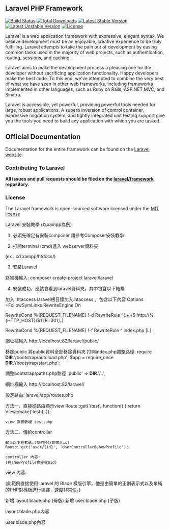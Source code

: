 ## Laravel PHP Framework

[![Build Status](https://travis-ci.org/laravel/framework.svg)](https://travis-ci.org/laravel/framework)
[![Total Downloads](https://poser.pugx.org/laravel/framework/downloads.svg)](https://packagist.org/packages/laravel/framework)
[![Latest Stable Version](https://poser.pugx.org/laravel/framework/v/stable.svg)](https://packagist.org/packages/laravel/framework)
[![Latest Unstable Version](https://poser.pugx.org/laravel/framework/v/unstable.svg)](https://packagist.org/packages/laravel/framework)
[![License](https://poser.pugx.org/laravel/framework/license.svg)](https://packagist.org/packages/laravel/framework)

Laravel is a web application framework with expressive, elegant syntax. We believe development must be an enjoyable, creative experience to be truly fulfilling. Laravel attempts to take the pain out of development by easing common tasks used in the majority of web projects, such as authentication, routing, sessions, and caching.

Laravel aims to make the development process a pleasing one for the developer without sacrificing application functionality. Happy developers make the best code. To this end, we've attempted to combine the very best of what we have seen in other web frameworks, including frameworks implemented in other languages, such as Ruby on Rails, ASP.NET MVC, and Sinatra.

Laravel is accessible, yet powerful, providing powerful tools needed for large, robust applications. A superb inversion of control container, expressive migration system, and tightly integrated unit testing support give you the tools you need to build any application with which you are tasked.

## Official Documentation

Documentation for the entire framework can be found on the [Laravel website](http://laravel.com/docs).

### Contributing To Laravel

**All issues and pull requests should be filed on the [laravel/framework](http://github.com/laravel/framework) repository.**

### License

The Laravel framework is open-sourced software licensed under the [MIT license](http://opensource.org/licenses/MIT)


Laravel 安裝教學 (以xampp為例)

1. 必須先確定有安裝composer
     請參考Composer安裝教學

2. 打開terminal (cmd)進入 webserver資料夾

(ex .   cd xampp/htdocs/)

3. 安裝Laravel

終端機輸入:
	 composer create-project laravel/laravel

4. 安裝成功，應該會看到laravel資料夾，其中包含以下結構


加入 .htaccess
	laravel根目錄加入.htaccess ，包含以下內容
Options +FollowSymLinks
RewriteEngine On

RewriteCond %{REQUEST_FILENAME} !-d
RewriteRule ^(.+)/$ http://%{HTTP_HOST}/$1 [R=301,L]

RewriteCond %{REQUEST_FILENAME} !-f
RewriteRule ^ index.php [L]


網址欄輸入
http://localhost:82/laravel/public/

移除public
將public資料全部移除資料夾
打開index.php調整路徑:
	require __DIR__.'/bootstrap/autoload.php';
	$app = require_once __DIR__.'/bootstrap/start.php';

調整bootstrap/paths.php路徑
'public' => __DIR__.'/..',	

網址欄輸入
http://localhost:82/laravel/


設定路由:
laravel/app/routes.php


方法一、直接從路由顯示view
Route::get('/test', function()
{
	return View::make('test');
});


	view 直接新增 test.php

方法二、傳給controller

	輸入以下程式碼:(我們預計會帶入id)
	Route::get('user/{id}', 'UserController@showProfile');

	controller 內容:
	(在showProfile會接收$id)

view 內容:

(此範例直接使用 laravel 的 Blade 樣版引擎，他是由簡單的正則表示式以及單純的PHP對樣板進行編譯，速度非常快。)

新增 layout.blade.php (母版)
新增 user.blade.php (子版)


layout.blade.php內容



user.blade.php內容


